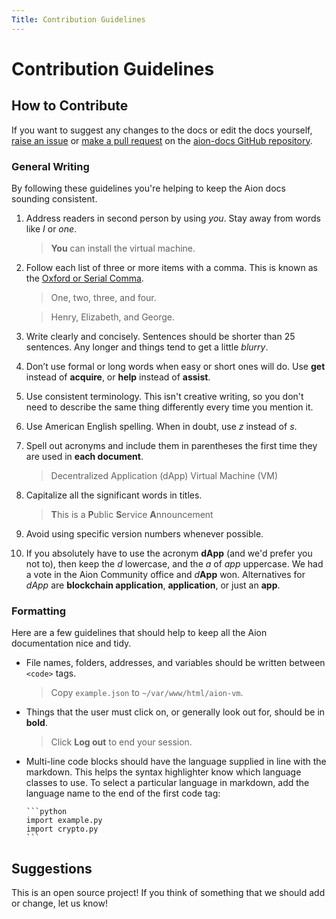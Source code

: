 ```yaml
---
Title: Contribution Guidelines
---
```


# Contribution Guidelines

## How to Contribute

If you want to suggest any changes to the docs or edit the docs yourself, [raise an issue](https://github.com/mohnjatthews/aion-docs/issues) or [make a pull request](https://github.com/mohnjatthews/aion-docs/pulls) on the [aion-docs GitHub repository](https://github.com/aionnetwork/docs).

### General Writing

By following these guidelines you're helping to keep the Aion docs sounding consistent.

1. Address readers in second person by using _you_. Stay away from words like _I_ or _one_.

    > **You** can install the virtual machine.

2. Follow each list of three or more items with a comma. This is known as the [Oxford or Serial Comma](https://en.wikipedia.org/wiki/Serial_comma).

    > One, two, three, and four.

    > Henry, Elizabeth, and George.

3. Write clearly and concisely. Sentences should be shorter than 25 sentences. Any longer and things tend to get a little _blurry_.
4. Don’t use formal or long words when easy or short ones will do. Use **get** instead of **acquire**, or **help** instead of **assist**.
5. Use consistent terminology. This isn't creative writing, so you don't need to describe the same thing differently every time you mention it.
6. Use American English spelling. When in doubt, use _z_ instead of _s_.
7. Spell out acronyms and include them in parentheses the first time they are used in **each document**.

    > Decentralized Application (dApp)
    > Virtual Machine (VM)

8. Capitalize all the significant words in titles.

    > **T**his is a **P**ublic **S**ervice **A**nnouncement

9. Avoid using specific version numbers whenever possible.
10. If you absolutely have to use the acronym **dApp** (and we'd prefer you not to), then keep the _d_ lowercase, and the _a_ of _app_ uppercase. We had a vote in the Aion Community office and _d_**App** won. Alternatives for _dApp_ are **blockchain application**, **application**, or just an **app**.

### Formatting

Here are a few guidelines that should help to keep all the Aion documentation nice and tidy.

  - File names, folders, addresses, and variables should be written between ```<code>``` tags.

    > Copy ```example.json``` to ```~/var/www/html/aion-vm```.

  - Things that the user must click on, or generally look out for, should be in **bold**.

    > Click **Log out** to end your session.

  - Multi-line code blocks should have the language supplied in line with the markdown. This helps the syntax highlighter know which language classes to use. To select a particular language in markdown, add the language name to the end of the first code tag:

        ```python
        import example.py
        import crypto.py
        ```

## Suggestions

This is an open source project! If you think of something that we should add or change, let us know!